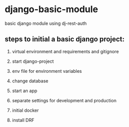 # django-basic-module
basic django module using dj-rest-auth


## steps to initial a basic django project:

1. virtual environment and requirements and gitignore

2. start django-project

3. env file for environment variables

4. change database 

5. start an app

6. separate settings for development and production

7. initial docker

8. install DRF
